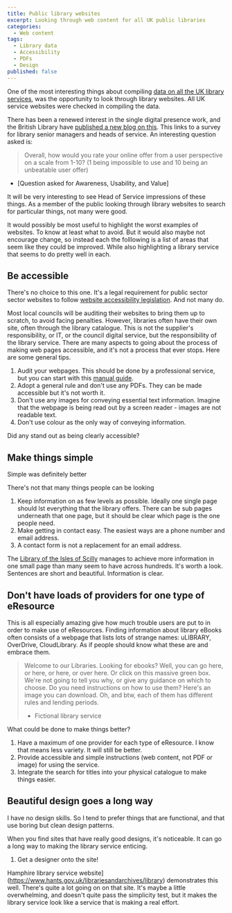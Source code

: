 ```yaml
---
title: Public library websites
excerpt: Looking through web content for all UK public libraries
categories:
  - Web content
tags:
  - Library data
  - Accessibility
  - PDFs
  - Design
published: false
---
```


One of the most interesting things about compiling [data on all the UK library services](https://airtable.com/shrKkzYDUNMMM6qrJ), was the opportunity to look through library websites. All UK service websites were checked in compiling the data.

There has been a renewed interest in the single digital presence work, and the British Library have [published a new blog on this](https://blogs.bl.uk/living-knowledge/2020/04/a-single-digital-presence-for-uk-libraries-the-project-and-the-platform.html). This links to a survey for library senior managers and heads of service. An interesting question asked is:

> Overall, how would you rate your online offer from a user perspective on a scale from 1-10? (1 being impossible to use and 10 being an unbeatable user offer)
- [Question asked for Awareness, Usability, and Value]

It will be very interesting to see Head of Service impressions of these things. As a member of the public looking through library websites to search for particular things, not many were good.

It would possibly be most useful to highlight the worst examples of websites. To know at least what to avoid. But it would also maybe not encourage change, so instead each the folllowing is a list of areas that seem like they could be improved. While also highlighting a library service that seems to do pretty well in each.

## Be accessible

There's no choice to this one. It's a legal requirement for public sector sector websites to follow [website accessibility legislation](https://www.gov.uk/guidance/accessibility-requirements-for-public-sector-websites-and-apps). And not many do.

Most local councils will be auditing their websites to bring them up to scratch, to avoid facing penalties. However, libraries often have their own site, often through the library catalogue. This is not the supplier's responsibility, or IT, or the council digital service, but the responsibility of the library service. There are many aspects to going about the process of making web pages accessible, and it's not a process that ever stops. Here are some general tips.

1. Audit your webpages. This should be done by a professional service, but you can start with this [manual guide]().
2. Adopt a general rule and don't use any PDFs. They can be made accessible but it's not worth it.
3. Don't use any images for conveying essential text information. Imagine that the webpage is being read out by a screen reader - images are not readable text.
4. Don't use colour as the only way of conveying information.

Did any stand out as being clearly accessible?

## Make things simple

Simple was definitely better 

There's not that many things people can be looking 

1. Keep information on as few levels as possible. Ideally one single page should lst everything that the library offers. There can be sub pages underneath that one page, but it should be clear which page is the one people need.
2. Make getting in contact easy. The easiest ways are a phone number and email address.
3. A contact form is not a replacement for an email address.

The [Library of the Isles of Scilly](https://www.scilly.gov.uk/learning-leisure/library-0) manages to achieve more information in one small page than many seem to have across hundreds. It's worth a look. Sentences are short and beautiful. Information is clear.

## Don't have loads of providers for one type of eResource

This is all especially amazing give how much trouble users are put to in order to make use of eResources. Finding information about library eBooks often consists of a webpage that lists lots of strange names: uLIBRARY, OverDrive, CloudLibrary. As if people should know what these are and embrace them.

> Welcome to our Libraries. Looking for ebooks? Well, you can go here, or here, or here, or over here. Or click on this massive green box. We're not going to tell you why, or give any guidance on which to choose. Do you need instructions on how to use them? Here's an image you can download. Oh, and btw, each of them has different rules and lending periods.
> - Fictional library service

What could be done to make things better?

1. Have a maximum of one provider for each type of eResource. I know that means less variety. It will still be better.
2. Provide accessible and simple instructions (web content, not PDF or image) for using the service.
3. Integrate the search for titles into your physical catalogue to make things easier.

## Beautiful design goes a long way

I have no design skills. So I tend to prefer things that are functional, and that use boring but clean design patterns.

When you find sites that have really good designs, it's noticeable. It can go a long way to making the library service enticing.

1. Get a designer onto the site!

Hamphire library service website](https://www.hants.gov.uk/librariesandarchives/library) demonstrates this well. There's quite a lot going on on that site. It's maybe a little overwhelming, and doesn't quite pass the simplicity test, but it makes the library service look like a service that is making a real effort.